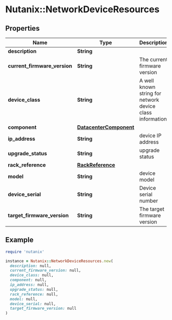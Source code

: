 # Nutanix::NetworkDeviceResources

## Properties

| Name | Type | Description | Notes |
| ---- | ---- | ----------- | ----- |
| **description** | **String** |  | [optional] |
| **current_firmware_version** | **String** | The current firmware version | [optional] |
| **device_class** | **String** | A well known string for network device class information | [optional] |
| **component** | [**DatacenterComponent**](DatacenterComponent.md) |  | [optional] |
| **ip_address** | **String** | device IP address | [optional] |
| **upgrade_status** | **String** | upgrade status | [optional] |
| **rack_reference** | [**RackReference**](RackReference.md) |  | [optional] |
| **model** | **String** | device model | [optional] |
| **device_serial** | **String** | Device serial number | [optional] |
| **target_firmware_version** | **String** | The target firmware version | [optional] |

## Example

```ruby
require 'nutanix'

instance = Nutanix::NetworkDeviceResources.new(
  description: null,
  current_firmware_version: null,
  device_class: null,
  component: null,
  ip_address: null,
  upgrade_status: null,
  rack_reference: null,
  model: null,
  device_serial: null,
  target_firmware_version: null
)
```

